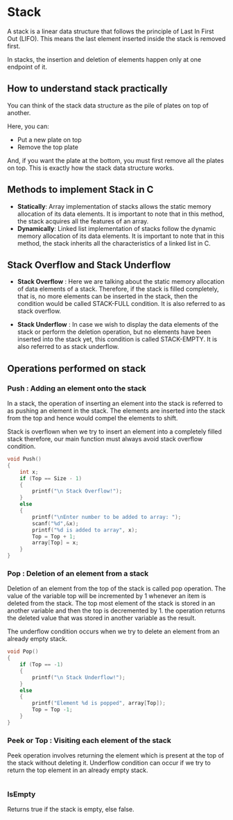# Stack

A stack is a linear data structure that follows the principle of Last In First Out (LIFO). This means the last element inserted inside the stack is removed first.

In stacks, the insertion and deletion of elements happen only at one endpoint of it.

## How to understand stack practically
You can think of the stack data structure as the pile of plates on top of another.

Here, you can:

* Put a new plate on top
* Remove the top plate

And, if you want the plate at the bottom, you must first remove all the plates on top. This is exactly how the stack data structure works.

## Methods to implement Stack in C
* **Statically**: Array implementation of stacks allows the static memory allocation of its data elements. It is important to note that in this method, the stack acquires all the features of an array.
* **Dynamically**: Linked list implementation of stacks follow the dynamic memory allocation of its data elements. It is important to note that in this method, the stack inherits all the characteristics of a linked list in C.

## Stack Overflow and Stack Underflow
* **Stack Overflow** : Here we are talking about the static memory allocation of data elements of a stack. Therefore, if the stack is filled completely, that is, no more elements can be inserted in the stack, then the condition would be called STACK-FULL condition. It is also referred to as stack overflow.

* **Stack Underflow** : In case we wish to display the data elements of the stack or perform the deletion operation, but no elements have been inserted into the stack yet, this condition is called STACK-EMPTY. It is also referred to as stack underflow.

## Operations performed on stack

### Push : Adding an element onto the stack
In a stack, the operation of inserting an element into the stack is referred to as pushing an element in the stack. The elements are inserted into the stack from the top and hence would compel the elements to shift.

Stack is overflown when we try to insert an element into a completely filled stack therefore, our main function must always avoid stack overflow condition.

```c
void Push()
{
    int x;
    if (Top == Size - 1)
    {
        printf("\n Stack Overflow!");
    }
    else
    {
        printf("\nEnter number to be added to array: ");
        scanf("%d",&x);
        printf("%d is added to array", x);
        Top = Top + 1;
        array[Top] = x;
    }
}
```
### Pop : Deletion of an element from a stack
Deletion of an element from the top of the stack is called pop operation. The value of the variable top will be incremented by 1 whenever an item is deleted from the stack. The top most element of the stack is stored in an another variable and then the top is decremented by 1. the operation returns the deleted value that was stored in another variable as the result.

The underflow condition occurs when we try to delete an element from an already empty stack.

```c
void Pop()
{
    if (Top == -1)
    {
        printf("\n Stack Underflow!");
    }
    else
    {
        printf("Element %d is popped", array[Top]);
        Top = Top -1;
    }
}
```

### Peek or Top : Visiting each element of the stack
Peek operation involves returning the element which is present at the top of the stack without deleting it. Underflow condition can occur if we try to return the top element in an already empty stack.

```c

```

### IsEmpty
Returns true if the stack is empty, else false.

```c

```

